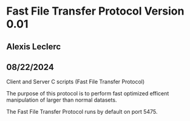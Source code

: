 # Fast File Transfer Protocol Version 0.01
## Alexis Leclerc 
## 08/22/2024

 Client and Server C scripts (Fast File Transfer Protocol)

The purpose of this protocol is to perform fast optimized efficent manipulation of larger than normal datasets.

The Fast File Transfer Protocol runs by default on port 5475.
